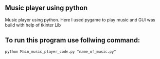 ## Music player using python
Music player using python. Here I used pygame to play music and GUI was build with help of tkinter Lib

## To run this program use follwing command:
```
python Main_music_player_code.py "name_of_music.py"

```
